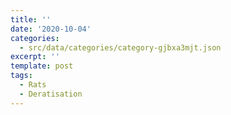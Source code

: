 ```yaml
---
title: ''
date: '2020-10-04'
categories:
  - src/data/categories/category-gjbxa3mjt.json
excerpt: ''
template: post
tags:
  - Rats
  - Deratisation
---
```

